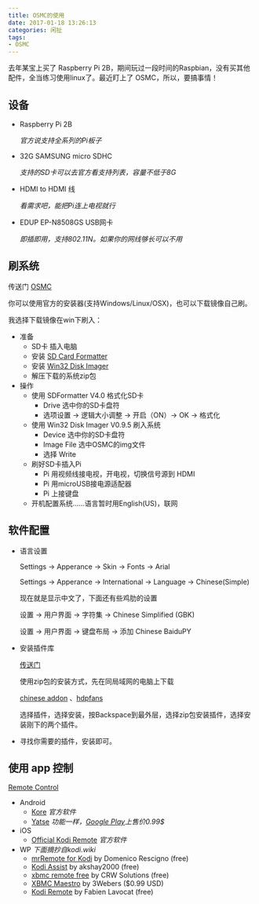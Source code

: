 ```yaml
---
title: OSMC的使用
date: 2017-01-18 13:26:13
categories: 闲扯
tags:  
- OSMC
---
```


去年某宝上买了 Raspberry Pi 2B，期间玩过一段时间的Raspbian，没有买其他配件，全当练习使用linux了。最近盯上了 OSMC，所以，要搞事情！

<!--more-->

## 设备

* Raspberry Pi 2B  

  ​_官方说支持全系列的Pi板子_

* 32G SAMSUNG micro SDHC  

  _支持的SD卡可以去官方看支持列表，容量不低于8G_

* HDMI to HDMI 线

  ​_看需求吧，能把Pi连上电视就行_

* EDUP EP-N8508GS USB网卡

  ​_即插即用，支持802.11N。如果你的网线够长可以不用_

## 刷系统

传送门 [OSMC](https://osmc.tv/download/)

你可以使用官方的安装器(支持Windows/Linux/OSX)，也可以下载镜像自己刷。

我选择下载镜像在win下刷入：

* 准备
  * SD卡 插入电脑
  * 安装 [SD Card Formatter](https://www.sdcard.org/downloads/formatter_4/)
  * 安装 [Win32 Disk Imager](https://sourceforge.net/projects/win32diskimager/)
  * 解压下载的系统zip包
* 操作
  * 使用 SDFormatter V4.0 格式化SD卡
    * Drive 选中你的SD卡盘符
    * 选项设置 -> 逻辑大小调整 -> 开启（ON）-> OK -> 格式化
  * 使用 Win32 Disk Imager V0.9.5 刷入系统
    * Device 选中你的SD卡盘符
    * Image File 选中OSMC的img文件
    * 选择 Write
  * 刷好SD卡插入Pi
    * Pi 用视频线接电视，开电视，切换信号源到 HDMI
    * Pi 用microUSB接电源适配器
    * Pi 上接键盘
  * 开机配置系统……语言暂时用English(US)，联网

## 软件配置

* 语言设置

  Settings -> Apperance -> Skin -> Fonts -> Arial

  Settings -> Apperance -> International -> Language -> Chinese(Simple)

  现在就是显示中文了，下面还有些鸡肋的设置

  设置 -> 用户界面 -> 字符集 -> Chinese Simplified (GBK)

  设置 -> 用户界面 -> 键盘布局 -> 添加 Chinese BaiduPY

* 安装插件库

  [传送门](http://dkmc.tv/2013/04/07/xbmc%E6%8F%92%E4%BB%B6%E5%BA%93%E6%B1%87%E6%80%BB/)

  使用zip包的安装方式，先在同局域网的电脑上下载

   [chinese addon](https://github.com/taxigps/xbmc-addons-chinese/raw/master/repo/repository.xbmc-addons-chinese/repository.xbmc-addons-chinese-1.2.0.zip) 、[hdpfans](http://xbmc.hdpfans.com/repository.hdpfans.xbmc-addons.zip)

  选择插件，选择安装，按Backspace到最外层，选择zip包安装插件，选择安装刚下的两个插件。

* 寻找你需要的插件，安装即可。

## 使用 app 控制

[Remote Control](http://kodi.wiki/view/Remote_controls)

* Android
  * [Kore](http://mirrors.kodi.tv/tools/kore/releases/) _官方软件_
  * [Yatse](http://yatse.tv/redmine/projects/yatse/wiki/XbmcStarter#Download-and-install-2) _功能一样，[Google Play](https://play.google.com/store/apps/details?id=tv.yatse.android.remotestarter)上售价0.99$_
* iOS
  * [Official Kodi Remote](https://itunes.apple.com/cn/app/official-kodi-remote/id520480364?mt=8) _官方软件_
* WP  _下面摘抄自kodi.wiki_
  * [mrRemote for Kodi](https://www.microsoft.com/store/apps/9nblggh4qvkx) by Domenico Rescigno (free)
  * [Kodi Assist](http://www.windowsphone.com/s?appid=3897b459-b11b-41eb-9cea-dd9e53c55b78) by akshay2000 (free)
  * [xbmc remote free](http://www.windowsphone.com/s?appid=3a35a8c6-bf35-49a1-b67b-f8104be2b05c) by CRW Solutions (free)
  * [XBMC Maestro](http://kodi.wiki/view/XBMC_Maestro) by 3Webers ($0.99 USD)
  * [Kodi Remote](http://www.windowsphone.com/s?appid=7cdb0b87-1e00-4328-b839-43a6bf9c8556) by Fabien Lavocat (free)
